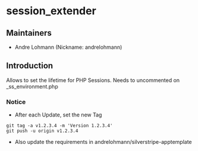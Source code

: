 # session_extender

## Maintainers

 * Andre Lohmann (Nickname: andrelohmann)
  <lohmann dot andre at googlemail dot com>

## Introduction

Allows to set the lifetime for PHP Sessions.
Needs to uncommented on _ss_environment.php

### Notice
 * After each Update, set the new Tag
```
git tag -a v1.2.3.4 -m 'Version 1.2.3.4'
git push -u origin v1.2.3.4
```
 * Also update the requirements in andrelohmann/silverstripe-apptemplate